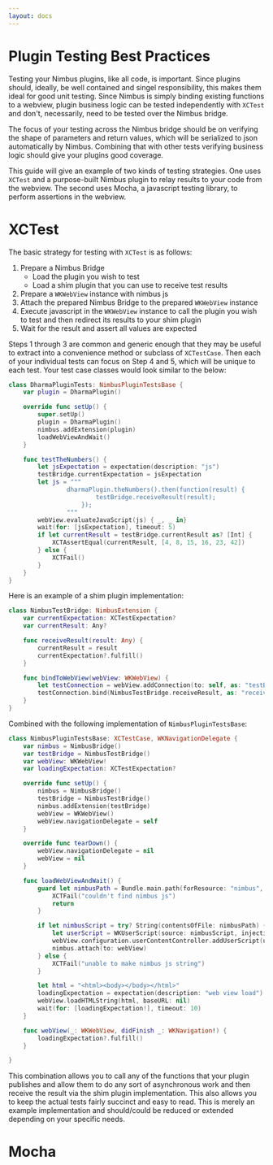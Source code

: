 ```yaml
---
layout: docs
---
```

# Plugin Testing Best Practices

Testing your Nimbus plugins, like all code, is important. Since plugins should, ideally, be well contained and singel responsibility, this makes them ideal for good unit testing. Since Nimbus is simply binding existing functions to a webview, plugin business logic can be tested independently with `XCTest` and don't, necessarily, need to be tested over the Nimbus bridge.

The focus of your testing across the Nimbus bridge should be on verifying the shape of parameters and return values, which will be serialized to json automatically by Nimbus. Combining that with other tests verifying business logic should give your plugins good coverage.

This guide will give an example of two kinds of testing strategies. One uses `XCTest` and a purpose-built Nimbus plugin to relay results to your code from the webview. The second uses Mocha, a javascript testing library, to perform assertions in the webview.

# XCTest

The basic strategy for testing with `XCTest` is as follows:
1. Prepare a Nimbus Bridge
    - Load the plugin you wish to test
    - Load a shim plugin that you can use to receive test results
2. Prepare a `WKWebView` instance with nimbus js
3. Attach the prepared Nimbus Bridge to the prepared `WKWebView` instance
4. Execute javascript in the `WKWebView` instance to call the plugin you wish to test and then redirect its results to your shim plugin
5. Wait for the result and assert all values are expected

Steps 1 through 3 are common and generic enough that they may be useful to extract into a convenience method or subclass of `XCTestCase`. Then each of your individual tests can focus on Step 4 and 5, which will be unique to each test. Your test case classes would look similar to the below:

```swift
class DharmaPluginTests: NimbusPluginTestsBase {
    var plugin = DharmaPlugin()

    override func setUp() {
        super.setUp()
        plugin = DharmaPlugin()
        nimbus.addExtension(plugin)
        loadWebViewAndWait()
    }

    func testTheNumbers() {
        let jsExpectation = expectation(description: "js")
        testBridge.currentExpectation = jsExpectation
        let js = """
                dharmaPlugin.theNumbers().then(function(result) {
                        testBridge.receiveResult(result);
                    });
                """
        webView.evaluateJavaScript(js) { _, _ in}
        wait(for: [jsExpectation], timeout: 5)
        if let currentResult = testBridge.currentResult as? [Int] {
            XCTAssertEqual(currentResult, [4, 8, 15, 16, 23, 42])
        } else {
            XCTFail()
        }
    }
}
```

Here is an example of a shim plugin implementation:
```swift
class NimbusTestBridge: NimbusExtension {
    var currentExpectation: XCTestExpectation?
    var currentResult: Any?

    func receiveResult(result: Any) {
        currentResult = result
        currentExpectation?.fulfill()
    }

    func bindToWebView(webView: WKWebView) {
        let testConnection = webView.addConnection(to: self, as: "testBridge")
        testConnection.bind(NimbusTestBridge.receiveResult, as: "receiveResult")
    }
}
```

Combined with the following implementation of `NimbusPluginTestsBase`:

```swift
class NimbusPluginTestsBase: XCTestCase, WKNavigationDelegate {
    var nimbus = NimbusBridge()
    var testBridge = NimbusTestBridge()
    var webView: WKWebView!
    var loadingExpectation: XCTestExpectation?

    override func setUp() {
        nimbus = NimbusBridge()
        testBridge = NimbusTestBridge()
        nimbus.addExtension(testBridge)
        webView = WKWebView()
        webView.navigationDelegate = self
    }

    override func tearDown() {
        webView.navigationDelegate = nil
        webView = nil
    }

    func loadWebViewAndWait() {
        guard let nimbusPath = Bundle.main.path(forResource: "nimbus", ofType: "js") else {
            XCTFail("couldn't find nimbus js")
            return
        }

        if let nimbusScript = try? String(contentsOfFile: nimbusPath) {
            let userScript = WKUserScript(source: nimbusScript, injectionTime: .atDocumentStart, forMainFrameOnly: true)
            webView.configuration.userContentController.addUserScript(userScript)
            nimbus.attach(to: webView)
        } else {
            XCTFail("unable to make nimbus js string")
        }

        let html = "<html><body></body></html>"
        loadingExpectation = expectation(description: "web view load")
        webView.loadHTMLString(html, baseURL: nil)
        wait(for: [loadingExpectation!], timeout: 10)
    }

    func webView(_: WKWebView, didFinish _: WKNavigation!) {
        loadingExpectation?.fulfill()
    }

}
```

This combination allows you to call any of the functions that your plugin publishes and allow them to do any sort of asynchronous work and then receive the result via the shim plugin implementation. This also allows you to keep the actual tests fairly succinct and easy to read. This is merely an example implementation and should/could be reduced or extended depending on your specific needs.

# Mocha